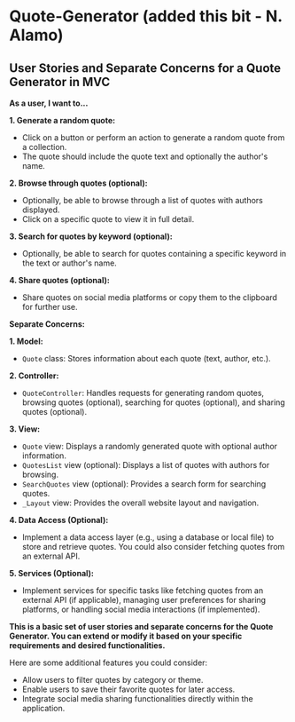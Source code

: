 # Quote-Generator (added this bit - N. Alamo)

## User Stories and Separate Concerns for a Quote Generator in MVC

**As a user, I want to...**

**1. Generate a random quote:**

* Click on a button or perform an action to generate a random quote from a collection.
* The quote should include the quote text and optionally the author's name.

**2. Browse through quotes (optional):**

* Optionally, be able to browse through a list of quotes with authors displayed.
* Click on a specific quote to view it in full detail.

**3. Search for quotes by keyword (optional):**

* Optionally, be able to search for quotes containing a specific keyword in the text or author's name.

**4. Share quotes (optional):**

* Share quotes on social media platforms or copy them to the clipboard for further use.

**Separate Concerns:**

**1. Model:**

* `Quote` class: Stores information about each quote (text, author, etc.).

**2. Controller:**

* `QuoteController`: Handles requests for generating random quotes, browsing quotes (optional), searching for quotes (optional), and sharing quotes (optional).

**3. View:**

* `Quote` view: Displays a randomly generated quote with optional author information.
* `QuotesList` view (optional): Displays a list of quotes with authors for browsing.
* `SearchQuotes` view (optional): Provides a search form for searching quotes.
* `_Layout` view: Provides the overall website layout and navigation.

**4. Data Access (Optional):**

- Implement a data access layer (e.g., using a database or local file) to store and retrieve quotes. You could also consider fetching quotes from an external API.

**5. Services (Optional):**

- Implement services for specific tasks like fetching quotes from an external API (if applicable), managing user preferences for sharing platforms, or handling social media interactions (if implemented).

**This is a basic set of user stories and separate concerns for the Quote Generator. You can extend or modify it based on your specific requirements and desired functionalities.**

Here are some additional features you could consider:

* Allow users to filter quotes by category or theme.
* Enable users to save their favorite quotes for later access.
* Integrate social media sharing functionalities directly within the application.
